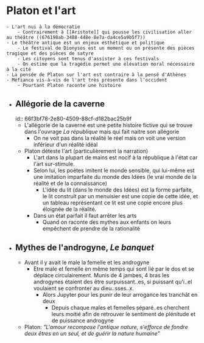 # Platon et l'art
	- L'art nui à la démocratie
		- Contrairement à [[Aristote]] qui pousse les civilisation aller au théâtre ((676198ab-3488-448e-8e7a-da4ce5a9b5f7))
	- Le théâtre antique est un enjeux esthétique et politique
		- Le festival de Dionysos est un moment ou on présente des pièces tragique et des pièces de satyre
		- Les citoyens sont tenus d'assister à ces festivals
		- On estime que la tragédie permet une élévation moral nécessaire à la cité
	- La pensée de Platon sur l'art est contraire à la pensé d'Athènes
	- Méfiance vis-à-vis de l'art très présente dans l'occident
		- Pourtant Platon raconte une histoire
- ## Allégorie de la caverne
  id:: 66f3bf78-2e80-4509-88cf-d182bac25b9f
	- L'allégorie de la caverne est une petite histoire fictive qui se trouve dans l'ouvrage *La république* mais qui fait naitre son allégorie
		- On ne voit pas dans la réalité le réel mais on voit une version inférieur d'un réalité idéal
	- Platon déteste l'art (particulièrement la narration)
		- L'art dans la plupart de mains est nocif à la république à l'état car l'art sur-stimule.
		- Selon lui, les poètes imitent le monde sensible, qui lui-même est une imitation imparfaite du monde des Idées (le vrai monde de la réalité et de la connaissance)
			- L'idée du lit (dans le monde des Idées) est la forme parfaite, le lit construit par un menuisier est une copie de cette idée, et un tableau représentant ce lit est une copie encore plus éloignée de la réalité.
		- Dans un état parfait il faut arrêter les arts
			- Quand on raconte des mythes aux enfants on leurs empêchent de prendre de la rationalité
- ## Mythes de l'androgyne, *Le banquet*
	- Avant il y avait le male la femelle et les androgyne
		- Etre male et femelle en même temps qui sont lié par le dos et se déplace circulairement. Munis de 4 jambes, 4 bras les androgynes étaient des être surpuissant..es, si puissant qu'i..el voulaient se confronter au dieu..sses..x.
			- Alors Jupyter pour les punir de leur arrogance les tranchât en deux
				- Depuis chaque males et femelles séparé..es cherchent leurs moitié afin de retrouver le sentiment de plénitude et de puissance androgyne
	- Platon: *"L'amour recompose l'antique nature, s'efforce de fondre deux êtres en un seul, et de guérir la nature humaine"*